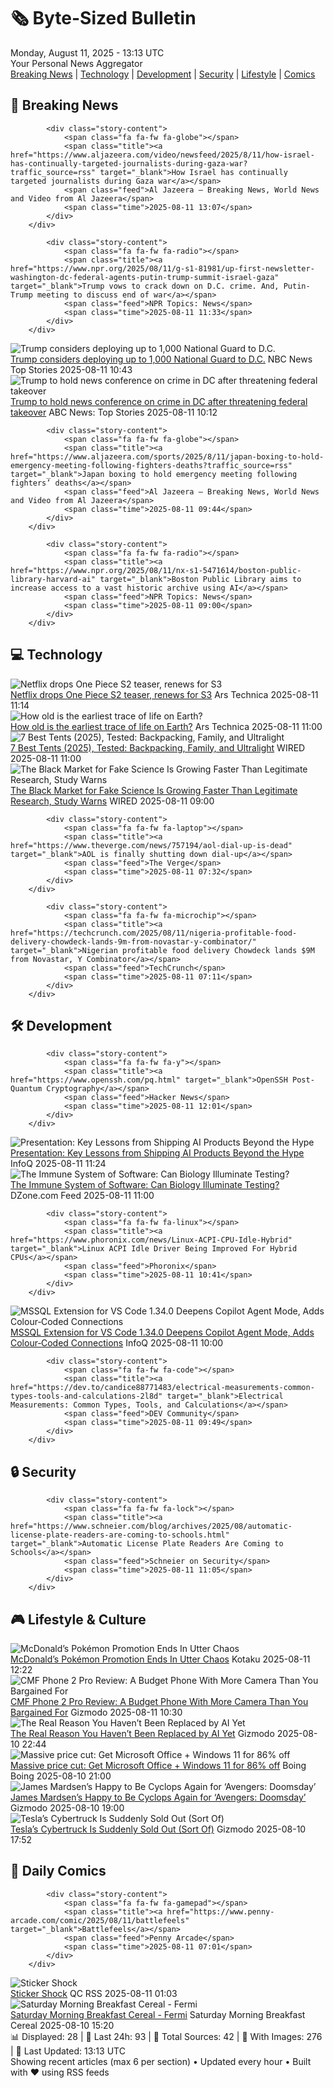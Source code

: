 <!-- Processing 54 RSS feeds at 2025-08-11 13:13:29 UTC -->
<!-- Processing: XKCD -->
<!-- Processing: Girl Genius -->
<!-- Processing: BBC World News -->
<!-- Processing: Al Jazeera Breaking News -->
<!-- Processing: NPR News -->
<!-- Processing: CBC News -->
<!-- Error processing https://rss.cbc.ca/lineup/topstories.xml: The read operation timed out -->
<!-- Processing: Reuters Top News -->
<!-- Processing: Reuters World News -->
<!-- Processing: Associated Press Breaking -->
<!-- Processing: ABC News Breaking -->
<!-- Processing: Ars Technica -->
<!-- Processing: O'Reilly Radar -->
<!-- Processing: Slashdot -->
<!-- Processing: Lobsters Python -->
<!-- Processing: Hacker News -->
<!-- Processing: It's FOSS -->
<!-- Processing: DistroWatch -->
<!-- Processing: Linux.com -->
<!-- Processing: Ubuntu Blog -->
<!-- Processing: GitHub Blog -->
<!-- Processing: Martin Fowler -->
<!-- Processing: The Pragmatic Engineer -->
<!-- Processing: Gizmodo -->
<!-- Processing: Kotaku -->
<!-- Processing: Krebs on Security -->
<!-- Generated 5 new posts out of 25 feeds processed -->
<div class="newspaper-header">
    <h1 class="newspaper-title">🗞️ Byte-Sized Bulletin</h1>
    <div class="newspaper-date">Monday, August 11, 2025 - 13:13 UTC</div>
    <div class="newspaper-subtitle">Your Personal News Aggregator</div>
</div>

<div class="newspaper-nav">
    <a href="#breaking">Breaking News</a> |
    <a href="#tech">Technology</a> |
    <a href="#dev">Development</a> |
    <a href="#security">Security</a> |
    <a href="#lifestyle">Lifestyle</a> |
    <a href="#webcomics">Comics</a>
</div>

<div class="news-section breaking-news" id="breaking">
<h2 class="section-header">🚨 Breaking News</h2>
<div class="stories-container">
<div class="story">
            
            <div class="story-content">
                <span class="fa fa-fw fa-globe"></span>
                <span class="title"><a href="https://www.aljazeera.com/video/newsfeed/2025/8/11/how-israel-has-continually-targeted-journalists-during-gaza-war?traffic_source=rss" target="_blank">How Israel has continually targeted journalists during Gaza war</a></span>
                <span class="feed">Al Jazeera – Breaking News, World News and Video from Al Jazeera</span>
                <span class="time">2025-08-11 13:07</span>
            </div>
        </div>
<div class="story">
            
            <div class="story-content">
                <span class="fa fa-fw fa-radio"></span>
                <span class="title"><a href="https://www.npr.org/2025/08/11/g-s1-81981/up-first-newsletter-washington-dc-federal-agents-putin-trump-summit-israel-gaza" target="_blank">Trump vows to crack down on D.C. crime. And, Putin-Trump meeting to discuss end of war</a></span>
                <span class="feed">NPR Topics: News</span>
                <span class="time">2025-08-11 11:33</span>
            </div>
        </div>
<div class="story">
            <img src="https://media-cldnry.s-nbcnews.com/image/upload/t_fit_1500w/rockcms/2025-08/250809-trump-ch-1014-ea1a23.jpg" alt="Trump considers deploying up to 1,000 National Guard to D.C." class="story-image" loading="lazy" onerror="this.style.display='none'">
            <div class="story-content">
                <span class="fa fa-fw fa-broadcast-tower"></span>
                <span class="title"><a href="https://www.nbcnews.com/politics/trump-administration/live-blog/live-updates-trump-address-washington-safety-monday-rcna224052" target="_blank">Trump considers deploying up to 1,000 National Guard to D.C.</a></span>
                <span class="feed">NBC News Top Stories</span>
                <span class="time">2025-08-11 10:43</span>
            </div>
        </div>
<div class="story">
            <img src="https://s.abcnews.com/images/Politics/DC-crime-feds-20250810-gt-jh_1754859381704_hpMain_4x3t_384.jpg" alt="Trump to hold news conference on crime in DC after threatening federal takeover" class="story-image" loading="lazy" onerror="this.style.display='none'">
            <div class="story-content">
                <span class="fa fa-fw fa-tv"></span>
                <span class="title"><a href="https://abcnews.go.com/Politics/trump-hold-news-conference-crime-dc-after-threatening/story?id=124528406" target="_blank">Trump to hold news conference on crime in DC after threatening federal takeover</a></span>
                <span class="feed">ABC News: Top Stories</span>
                <span class="time">2025-08-11 10:12</span>
            </div>
        </div>
<div class="story">
            
            <div class="story-content">
                <span class="fa fa-fw fa-globe"></span>
                <span class="title"><a href="https://www.aljazeera.com/sports/2025/8/11/japan-boxing-to-hold-emergency-meeting-following-fighters-deaths?traffic_source=rss" target="_blank">Japan boxing to hold emergency meeting following fighters’ deaths</a></span>
                <span class="feed">Al Jazeera – Breaking News, World News and Video from Al Jazeera</span>
                <span class="time">2025-08-11 09:44</span>
            </div>
        </div>
<div class="story">
            
            <div class="story-content">
                <span class="fa fa-fw fa-radio"></span>
                <span class="title"><a href="https://www.npr.org/2025/08/11/nx-s1-5471614/boston-public-library-harvard-ai" target="_blank">Boston Public Library aims to increase access to a vast historic archive using AI</a></span>
                <span class="feed">NPR Topics: News</span>
                <span class="time">2025-08-11 09:00</span>
            </div>
        </div>
</div>
</div>
<div class="news-section tech-news" id="tech">
<h2 class="section-header">💻 Technology</h2>
<div class="stories-container">
<div class="story">
            <img src="https://cdn.arstechnica.net/wp-content/uploads/2025/08/onepiece5-500x500-1754852138.jpg" alt="Netflix drops One Piece S2 teaser, renews for S3" class="story-image" loading="lazy" onerror="this.style.display='none'">
            <div class="story-content">
                <span class="fa fa-fw fa-cog"></span>
                <span class="title"><a href="https://arstechnica.com/culture/2025/08/netflix-drops-one-piece-s2-teaser-renews-for-s3/" target="_blank">Netflix drops One Piece S2 teaser, renews for S3</a></span>
                <span class="feed">Ars Technica</span>
                <span class="time">2025-08-11 11:14</span>
            </div>
        </div>
<div class="story">
            <img src="https://cdn.arstechnica.net/wp-content/uploads/2025/08/Metapelite-photo-Whitehouse-500x500.jpg" alt="How old is the earliest trace of life on Earth?" class="story-image" loading="lazy" onerror="this.style.display='none'">
            <div class="story-content">
                <span class="fa fa-fw fa-cog"></span>
                <span class="title"><a href="https://arstechnica.com/science/2025/08/how-old-is-the-earliest-trace-of-life-on-earth/" target="_blank">How old is the earliest trace of life on Earth?</a></span>
                <span class="feed">Ars Technica</span>
                <span class="time">2025-08-11 11:00</span>
            </div>
        </div>
<div class="story">
            <img src="https://media.wired.com/photos/68980a005a4ac78474e61637/master/pass/The%20Best%20Tents%20for%20Camping%20in%20Any%20Weather.png" alt="7 Best Tents (2025), Tested: Backpacking, Family, and Ultralight" class="story-image" loading="lazy" onerror="this.style.display='none'">
            <div class="story-content">
                <span class="fa fa-fw fa-bolt"></span>
                <span class="title"><a href="https://www.wired.com/gallery/best-camping-tents/" target="_blank">7 Best Tents (2025), Tested: Backpacking, Family, and Ultralight</a></span>
                <span class="feed">WIRED</span>
                <span class="time">2025-08-11 11:00</span>
            </div>
        </div>
<div class="story">
            <img src="https://media.wired.com/photos/68938b53cf126ee4ae6f30da/master/pass/fraude%20cient%C3%ADfico-2217660405.jpg" alt="The Black Market for Fake Science Is Growing Faster Than Legitimate Research, Study Warns" class="story-image" loading="lazy" onerror="this.style.display='none'">
            <div class="story-content">
                <span class="fa fa-fw fa-bolt"></span>
                <span class="title"><a href="https://www.wired.com/story/black-market-for-fraudulent-science-growing-faster-than-legitimate-research/" target="_blank">The Black Market for Fake Science Is Growing Faster Than Legitimate Research, Study Warns</a></span>
                <span class="feed">WIRED</span>
                <span class="time">2025-08-11 09:00</span>
            </div>
        </div>
<div class="story">
            
            <div class="story-content">
                <span class="fa fa-fw fa-laptop"></span>
                <span class="title"><a href="https://www.theverge.com/news/757194/aol-dial-up-is-dead" target="_blank">AOL is finally shutting down dial-up</a></span>
                <span class="feed">The Verge</span>
                <span class="time">2025-08-11 07:32</span>
            </div>
        </div>
<div class="story">
            
            <div class="story-content">
                <span class="fa fa-fw fa-microchip"></span>
                <span class="title"><a href="https://techcrunch.com/2025/08/11/nigeria-profitable-food-delivery-chowdeck-lands-9m-from-novastar-y-combinator/" target="_blank">Nigerian profitable food delivery Chowdeck lands $9M from Novastar, Y Combinator</a></span>
                <span class="feed">TechCrunch</span>
                <span class="time">2025-08-11 07:11</span>
            </div>
        </div>
</div>
</div>
<div class="news-section dev-news" id="dev">
<h2 class="section-header">🛠️ Development</h2>
<div class="stories-container">
<div class="story">
            
            <div class="story-content">
                <span class="fa fa-fw fa-y"></span>
                <span class="title"><a href="https://www.openssh.com/pq.html" target="_blank">OpenSSH Post-Quantum Cryptography</a></span>
                <span class="feed">Hacker News</span>
                <span class="time">2025-08-11 12:01</span>
            </div>
        </div>
<div class="story">
            <img src="https://res.infoq.com/presentations/microservices-ai-systems/en/mediumimage/phil-cal%C3%A7ado-medium-1754401544039.jpeg" alt="Presentation: Key Lessons from Shipping AI Products Beyond the Hype" class="story-image" loading="lazy" onerror="this.style.display='none'">
            <div class="story-content">
                <span class="fa fa-fw fa-info-circle"></span>
                <span class="title"><a href="https://www.infoq.com/presentations/microservices-ai-systems/?utm_campaign=infoq_content&utm_source=infoq&utm_medium=feed&utm_term=global" target="_blank">Presentation: Key Lessons from Shipping AI Products Beyond the Hype</a></span>
                <span class="feed">InfoQ</span>
                <span class="time">2025-08-11 11:24</span>
            </div>
        </div>
<div class="story">
            <img src="https://dz2cdn1.dzone.com/thumbnail?fid=18553856&w=600" alt="The Immune System of Software: Can Biology Illuminate Testing?" class="story-image" loading="lazy" onerror="this.style.display='none'">
            <div class="story-content">
                <span class="fa fa-fw fa-newspaper"></span>
                <span class="title"><a href="https://dzone.com/articles/immune-system-software-testing-biological-analogy" target="_blank">The Immune System of Software: Can Biology Illuminate Testing?</a></span>
                <span class="feed">DZone.com Feed</span>
                <span class="time">2025-08-11 11:00</span>
            </div>
        </div>
<div class="story">
            
            <div class="story-content">
                <span class="fa fa-fw fa-linux"></span>
                <span class="title"><a href="https://www.phoronix.com/news/Linux-ACPI-CPU-Idle-Hybrid" target="_blank">Linux ACPI Idle Driver Being Improved For Hybrid CPUs</a></span>
                <span class="feed">Phoronix</span>
                <span class="time">2025-08-11 10:41</span>
            </div>
        </div>
<div class="story">
            <img src="https://res.infoq.com/news/2025/08/mssql-vscode-copilot-color-codes/en/headerimage/header-1754687965690.jpg" alt="MSSQL Extension for VS Code 1.34.0 Deepens Copilot Agent Mode, Adds Colour‑Coded Connections" class="story-image" loading="lazy" onerror="this.style.display='none'">
            <div class="story-content">
                <span class="fa fa-fw fa-info-circle"></span>
                <span class="title"><a href="https://www.infoq.com/news/2025/08/mssql-vscode-copilot-color-codes/?utm_campaign=infoq_content&utm_source=infoq&utm_medium=feed&utm_term=global" target="_blank">MSSQL Extension for VS Code 1.34.0 Deepens Copilot Agent Mode, Adds Colour‑Coded Connections</a></span>
                <span class="feed">InfoQ</span>
                <span class="time">2025-08-11 10:00</span>
            </div>
        </div>
<div class="story">
            
            <div class="story-content">
                <span class="fa fa-fw fa-code"></span>
                <span class="title"><a href="https://dev.to/candice88771483/electrical-measurements-common-types-tools-and-calculations-2l8d" target="_blank">Electrical Measurements: Common Types, Tools, and Calculations</a></span>
                <span class="feed">DEV Community</span>
                <span class="time">2025-08-11 09:49</span>
            </div>
        </div>
</div>
</div>
<div class="news-section security-news" id="security">
<h2 class="section-header">🔒 Security</h2>
<div class="stories-container">
<div class="story">
            
            <div class="story-content">
                <span class="fa fa-fw fa-lock"></span>
                <span class="title"><a href="https://www.schneier.com/blog/archives/2025/08/automatic-license-plate-readers-are-coming-to-schools.html" target="_blank">Automatic License Plate Readers Are Coming to Schools</a></span>
                <span class="feed">Schneier on Security</span>
                <span class="time">2025-08-11 11:05</span>
            </div>
        </div>
</div>
</div>
<div class="news-section lifestyle-news" id="lifestyle">
<h2 class="section-header">🎮 Lifestyle & Culture</h2>
<div class="stories-container">
<div class="story">
            <img src="https://kotaku.com/app/uploads/2025/08/mcd.jpg" alt="McDonald’s Pokémon Promotion Ends In Utter Chaos" class="story-image" loading="lazy" onerror="this.style.display='none'">
            <div class="story-content">
                <span class="fa fa-fw fa-gamepad"></span>
                <span class="title"><a href="https://kotaku.com/mcdonalds-pokemon-tcg-happy-meal-chaos-2000616843" target="_blank">McDonald’s Pokémon Promotion Ends In Utter Chaos</a></span>
                <span class="feed">Kotaku</span>
                <span class="time">2025-08-11 12:22</span>
            </div>
        </div>
<div class="story">
            <img src="https://gizmodo.com/app/uploads/2025/08/CMF-by-Nothing-Phone-2-Pro-01.jpg" alt="CMF Phone 2 Pro Review: A Budget Phone With More Camera Than You Bargained For" class="story-image" loading="lazy" onerror="this.style.display='none'">
            <div class="story-content">
                <span class="fa fa-fw fa-computer"></span>
                <span class="title"><a href="https://gizmodo.com/cmf-phone-2-pro-review-a-budget-phone-with-more-camera-than-you-bargained-for-2000639773" target="_blank">CMF Phone 2 Pro Review: A Budget Phone With More Camera Than You Bargained For</a></span>
                <span class="feed">Gizmodo</span>
                <span class="time">2025-08-11 10:30</span>
            </div>
        </div>
<div class="story">
            <img src="https://gizmodo.com/app/uploads/2020/08/s1ycltn3wskgwwgl2a7g.jpg" alt="The Real Reason You Haven’t Been Replaced by AI Yet" class="story-image" loading="lazy" onerror="this.style.display='none'">
            <div class="story-content">
                <span class="fa fa-fw fa-computer"></span>
                <span class="title"><a href="https://gizmodo.com/the-real-reason-you-havent-been-replaced-by-ai-yet-2000641235" target="_blank">The Real Reason You Haven’t Been Replaced by AI Yet</a></span>
                <span class="feed">Gizmodo</span>
                <span class="time">2025-08-10 22:44</span>
            </div>
        </div>
<div class="story">
            <img src="https://i0.wp.com/boingboing.net/wp-content/uploads/2025/08/The-Ultimate-Microsoft-Office-Professional-2021-for-Windows-3.jpg?fit=1200%2C800&amp;quality=60&amp;ssl=1" alt="Massive price cut: Get Microsoft Office + Windows 11 for 86% off" class="story-image" loading="lazy" onerror="this.style.display='none'">
            <div class="story-content">
                <span class="fa fa-fw fa-arrow-right"></span>
                <span class="title"><a href="https://boingboing.net/2025/08/10/massive-price-cut-get-microsoft-office-windows-11-for-86-off.html" target="_blank">Massive price cut: Get Microsoft Office + Windows 11 for 86% off</a></span>
                <span class="feed">Boing Boing</span>
                <span class="time">2025-08-10 21:00</span>
            </div>
        </div>
<div class="story">
            <img src="https://gizmodo.com/app/uploads/2025/08/cyclops-xmen.jpg" alt="James Mardsen’s Happy to Be Cyclops Again for ‘Avengers: Doomsday’" class="story-image" loading="lazy" onerror="this.style.display='none'">
            <div class="story-content">
                <span class="fa fa-fw fa-computer"></span>
                <span class="title"><a href="https://gizmodo.com/james-mardsens-happy-to-be-cyclops-again-for-avengers-doomsday-2000641139" target="_blank">James Mardsen’s Happy to Be Cyclops Again for ‘Avengers: Doomsday’</a></span>
                <span class="feed">Gizmodo</span>
                <span class="time">2025-08-10 19:00</span>
            </div>
        </div>
<div class="story">
            <img src="https://gizmodo.com/app/uploads/2024/08/A-Tesla-Cybertruck-on-a-road.jpg" alt="Tesla’s Cybertruck Is Suddenly Sold Out (Sort Of)" class="story-image" loading="lazy" onerror="this.style.display='none'">
            <div class="story-content">
                <span class="fa fa-fw fa-computer"></span>
                <span class="title"><a href="https://gizmodo.com/teslas-cybertruck-is-suddenly-sold-out-sort-of-2000641210" target="_blank">Tesla’s Cybertruck Is Suddenly Sold Out (Sort Of)</a></span>
                <span class="feed">Gizmodo</span>
                <span class="time">2025-08-10 17:52</span>
            </div>
        </div>
</div>
</div>
<div class="news-section webcomics-section" id="webcomics">
<h2 class="section-header">🎨 Daily Comics</h2>
<div class="stories-container">
<div class="story">
            
            <div class="story-content">
                <span class="fa fa-fw fa-gamepad"></span>
                <span class="title"><a href="https://www.penny-arcade.com/comic/2025/08/11/battlefeels" target="_blank">Battlefeels</a></span>
                <span class="feed">Penny Arcade</span>
                <span class="time">2025-08-11 07:01</span>
            </div>
        </div>
<div class="story">
            <img src="http://www.questionablecontent.net/comics/5632.png" alt="Sticker Shock" class="story-image" loading="lazy" onerror="this.style.display='none'">
            <div class="story-content">
                <span class="fa fa-fw fa-music"></span>
                <span class="title"><a href="http://questionablecontent.net/view.php?comic=5632" target="_blank">Sticker Shock</a></span>
                <span class="feed">QC RSS</span>
                <span class="time">2025-08-11 01:03</span>
            </div>
        </div>
<div class="story">
            <img src="https://www.smbc-comics.com/comics/1754597272-20250810.png" alt="Saturday Morning Breakfast Cereal - Fermi" class="story-image" loading="lazy" onerror="this.style.display='none'">
            <div class="story-content">
                <span class="fa fa-fw fa-smile"></span>
                <span class="title"><a href="https://www.smbc-comics.com/comic/fermi" target="_blank">Saturday Morning Breakfast Cereal - Fermi</a></span>
                <span class="feed">Saturday Morning Breakfast Cereal</span>
                <span class="time">2025-08-10 15:20</span>
            </div>
        </div>
</div>
</div>

<div class="newspaper-footer">
    <div class="stats">
        📊 Displayed: 28 | 📅 Last 24h: 93 | 📡 Total Sources: 42 | 📸 With Images: 276 |
        🔄 Last Updated: 13:13 UTC
    </div>
    <div class="footer-note">
        Showing recent articles (max 6 per section) • Updated every hour • Built with ❤️ using RSS feeds
    </div>
</div>
